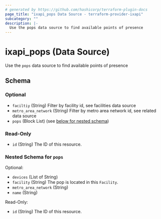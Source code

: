 ```yaml
---
# generated by https://github.com/hashicorp/terraform-plugin-docs
page_title: "ixapi_pops Data Source - terraform-provider-ixapi"
subcategory: ""
description: |-
  Use the pops data source to find available points of presence
---
```


# ixapi_pops (Data Source)

Use the `pops` data source to find available points of presence



<!-- schema generated by tfplugindocs -->
## Schema

### Optional

- `faciltiy` (String) Filter by facility id, see facilities data source
- `metro_area_network` (String) Filter by metro area network id, see related data source
- `pops` (Block List) (see [below for nested schema](#nestedblock--pops))

### Read-Only

- `id` (String) The ID of this resource.

<a id="nestedblock--pops"></a>
### Nested Schema for `pops`

Optional:

- `devices` (List of String)
- `facility` (String) The pop is located in this `Facility`.
- `metro_area_network` (String)
- `name` (String)

Read-Only:

- `id` (String) The ID of this resource.


